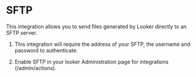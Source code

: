 # SFTP

This integration allows you to send files generated by Looker directly to an SFTP server.

1. This integration will require the address of your SFTP, the username and password to authenticate.

2. Enable SFTP in your looker Administration page for integrations (/admin/actions).
